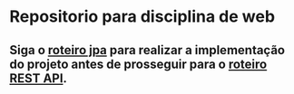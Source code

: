 # Repositorio para disciplina de web

## Siga o [roteiro jpa](https://github.com/yohanduartep/roteiroweb/blob/main/JPA/RoteiroJPA.md) para realizar a implementação do projeto antes de prosseguir para o [roteiro REST API](https://github.com/yohanduartep/roteiroweb/blob/main/RESTAPI/RoteiroREST.md).
